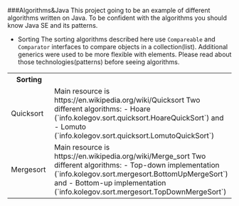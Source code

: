 ###Algorithms&Java
This project going to be an example of different algorithms written on Java.
To be confident with the algorithms you should know Java SE and its patterns.
- Sorting
The sorting algorithms described here use `Compareable` and `Comparator` interfaces to compare objects in a collection(list). Additional generics were  used to be more flexible with elements. Please read about those technologies(patterns) before seeing algorithms.
<table>
  <tr>
    <th width="300px">Sorting</th><th width="300px"></th>
  </tr>
  <tr>
    <td>Quicksort</td>
    <td>
		Main resource is https://en.wikipedia.org/wiki/Quicksort
		Two different algorithms:
		- Hoare (`info.kolegov.sort.quicksort.HoareQuickSort`) and
		- Lomuto (`info.kolegov.sort.quicksort.LomutoQuickSort`)
    </td>
  </tr>
  <tr>
    <td>Mergesort</td>
    <td>
		Main resource is https://en.wikipedia.org/wiki/Merge_sort
		Two different algorithms:
		- Top-down implementation (`info.kolegov.sort.mergesort.BottomUpMergeSort`) and
		- Bottom-up implementation (`info.kolegov.sort.mergesort.TopDownMergeSort`)
    </td>
  </tr>
</table>